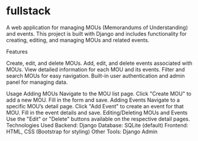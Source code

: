 # fullstack
A web application for managing MOUs (Memorandums of Understanding) and events. This project is built with Django and includes functionality for creating, editing, and managing MOUs and related events.

Features

Create, edit, and delete MOUs.
Add, edit, and delete events associated with MOUs.
View detailed information for each MOU and its events.
Filter and search MOUs for easy navigation.
Built-in user authentication and admin panel for managing data.


Usage
Adding MOUs
Navigate to the MOU list page.
Click "Create MOU" to add a new MOU.
Fill in the form and save.
Adding Events
Navigate to a specific MOU’s detail page.
Click "Add Event" to create an event for that MOU.
Fill in the event details and save.
Editing/Deleting MOUs and Events
Use the "Edit" or "Delete" buttons available on the respective detail pages.
Technologies Used
Backend: Django
Database: SQLite (default)
Frontend: HTML, CSS (Bootstrap for styling)
Other Tools: Django Admin
